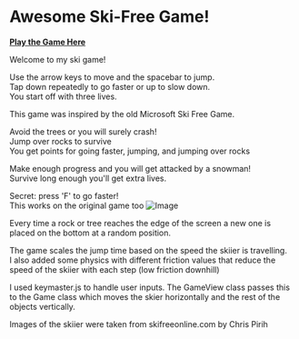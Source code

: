# Awesome Ski-Free Game!

**[Play the Game Here](http://ryanduchin.github.io/Awesome-Ski-Free-Game/)**

[live-demo]:
[description]:
Welcome to my ski game!

Use the arrow keys to move and the spacebar to jump.  
Tap down repeatedly to go faster or up to slow down.  
You start off with three lives.

This game was inspired by the old Microsoft Ski Free Game.

Avoid the trees or you will surely crash!  
Jump over rocks to survive  
You get points for going faster, jumping, and jumping over rocks

Make enough progress and you will get attacked by a snowman!  
Survive long enough you'll get extra lives.

Secret: press 'F' to go faster!  
This works on the original game too
![Image](http://imgs.xkcd.com/comics/skifree.png)

Every time a rock or tree reaches the edge of the screen a new one is placed on the bottom at a random position.

The game scales the jump time based on the speed the skiier is travelling.  
I also added some physics with different friction values that reduce the speed of the skiier with each step (low friction downhill)

I used keymaster.js to handle user inputs. The GameView class passes this to the Game class which moves the skier horizontally and the rest of the objects vertically.

Images of the skiier were taken from skifreeonline.com by Chris Pirih
